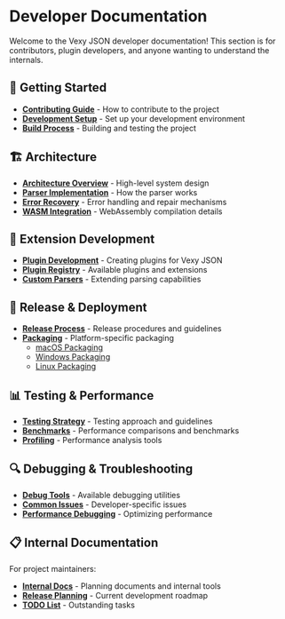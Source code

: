 # Developer Documentation

Welcome to the Vexy JSON developer documentation! This section is for contributors, plugin developers, and anyone wanting to understand the internals.

## 🚀 Getting Started
- **[Contributing Guide](contributing.md)** - How to contribute to the project
- **[Development Setup](development-setup.md)** - Set up your development environment
- **[Build Process](build-process.md)** - Building and testing the project

## 🏗️ Architecture
- **[Architecture Overview](architecture.md)** - High-level system design
- **[Parser Implementation](parser-internals.md)** - How the parser works
- **[Error Recovery](error-recovery.md)** - Error handling and repair mechanisms
- **[WASM Integration](wasm-integration.md)** - WebAssembly compilation details

## 🔧 Extension Development  
- **[Plugin Development](plugin-development.md)** - Creating plugins for Vexy JSON
- **[Plugin Registry](plugin-registry.md)** - Available plugins and extensions
- **[Custom Parsers](custom-parsers.md)** - Extending parsing capabilities

## 🚀 Release & Deployment
- **[Release Process](release-process.md)** - Release procedures and guidelines
- **[Packaging](packaging/)** - Platform-specific packaging
  - [macOS Packaging](packaging-macos.md)
  - [Windows Packaging](packaging-windows.md)
  - [Linux Packaging](packaging-linux.md)

## 📊 Testing & Performance
- **[Testing Strategy](testing.md)** - Testing approach and guidelines
- **[Benchmarks](benchmarks.md)** - Performance comparisons and benchmarks
- **[Profiling](profiling.md)** - Performance analysis tools

## 🔍 Debugging & Troubleshooting
- **[Debug Tools](debugging.md)** - Available debugging utilities
- **[Common Issues](dev-troubleshooting.md)** - Developer-specific issues
- **[Performance Debugging](perf-debugging.md)** - Optimizing performance

## 📋 Internal Documentation
For project maintainers:
- **[Internal Docs](../internal/)** - Planning documents and internal tools
- **[Release Planning](../internal/PLAN.md)** - Current development roadmap
- **[TODO List](../internal/TODO.md)** - Outstanding tasks